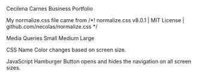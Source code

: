 Cecilena Carnes Business Portfolio



My normalize.css file came from /*! normalize.css v8.0.1 | MIT License | github.com/necolas/normalize.css */

Media Queries
    Small 
    Medium
    Large

CSS
    Name Color changes based on screen size.




JavaScript
    Hamburger Button opens and hides the navigation on all screen sizes.